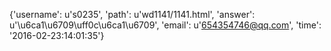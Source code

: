 {'username': u's0235', 'path': u'wd1141/1141.html', 'answer': u'\u6ca1\u6709\uff0c\u6ca1\u6709', 'email': u'654354746@qq.com', 'time': '2016-02-23:14:01:35'}